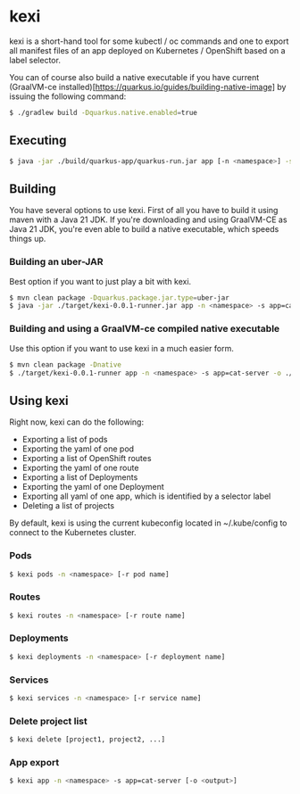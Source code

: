# kexi

kexi is a short-hand tool for some kubectl / oc commands and one to export all manifest files of an app deployed on Kubernetes / OpenShift based on a label selector. 

You can of course also build a native executable if you have current (GraalVM-ce installed)[https://quarkus.io/guides/building-native-image] by issuing the following command:

```bash
$ ./gradlew build -Dquarkus.native.enabled=true
```

## Executing
```bash
$ java -jar ./build/quarkus-app/quarkus-run.jar app [-n <namespace>] -s app=cat-server -o ./test.yaml
```

## Building
You have several options to use kexi. First of all you have to build it using maven with a Java 21 JDK. If you're downloading and using GraalVM-CE as Java 21 JDK, you're even able to build a native executable, which speeds things up.

### Building an uber-JAR
Best option if you want to just play a bit with kexi.

```bash
$ mvn clean package -Dquarkus.package.jar.type=uber-jar
$ java -jar ./target/kexi-0.0.1-runner.jar app -n <namespace> -s app=cat-server -o ./test.yaml
```

### Building and using a GraalVM-ce compiled native executable
Use this option if you want to use kexi in a much easier form.

```bash
$ mvn clean package -Dnative
$ ./target/kexi-0.0.1-runner app -n <namespace> -s app=cat-server -o ./test.yaml
```

## Using kexi
Right now, kexi can do the following:
- Exporting a list of pods
- Exporting the yaml of one pod
- Exporting a list of OpenShift routes
- Exporting the yaml of one route
- Exporting a list of Deployments
- Exporting the yaml of one Deployment
- Exporting all yaml of one app, which is identified by a selector label
- Deleting a list of projects 

By default, kexi is using the current kubeconfig located in ~/.kube/config to connect to the Kubernetes cluster. 
### Pods
```bash
$ kexi pods -n <namespace> [-r pod name]
```

### Routes
```bash
$ kexi routes -n <namespace> [-r route name]
```

### Deployments
```bash
$ kexi deployments -n <namespace> [-r deployment name]
```

### Services
```bash
$ kexi services -n <namespace> [-r service name]
```

### Delete project list
```bash
$ kexi delete [project1, project2, ...]
```

### App export
```bash
$ kexi app -n <namespace> -s app=cat-server [-o <output>]
```


